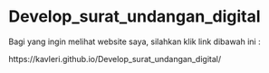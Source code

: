 # Develop_surat_undangan_digital
<p>Bagi yang ingin melihat website saya, silahkan klik link dibawah ini : <p>
<p>https://kavleri.github.io/Develop_surat_undangan_digital/</p>
